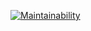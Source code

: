 [![Maintainability](https://api.codeclimate.com/v1/badges/seu-badge-id/maintainability)](https://codeclimate.com/github/seu-usuario/seu-repositorio/maintainability)
